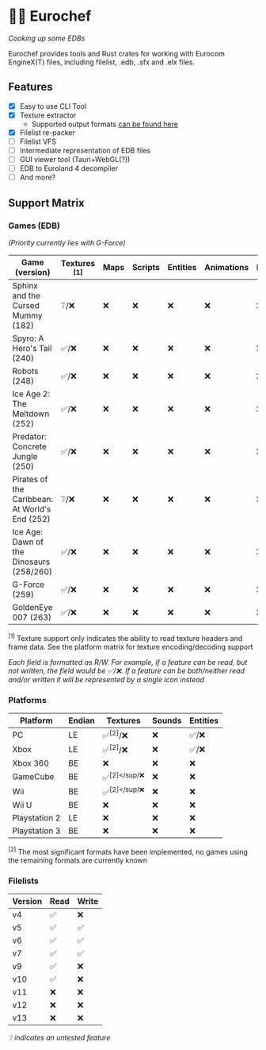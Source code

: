 # 👨‍🍳 Eurochef

_Cooking up some EDBs_

Eurochef provides tools and Rust crates for working with Eurocom EngineX(T) files, including filelist, .edb, .sfx and .elx files.

## Features

* [x] Easy to use CLI Tool
* [x] Texture extractor
  * Supported output formats [can be found here](https://github.com/image-rs/image/blob/master/README.md#supported-image-formats)
* [x] Filelist re-packer
* [ ] Filelist VFS
* [ ] Intermediate representation of EDB files
* [ ] GUI viewer tool (Tauri+WebGL(?))
* [ ] EDB to Euroland 4 decompiler
* [ ] And more?

## Support Matrix

### Games (EDB)

_(Priority currently lies with G-Force)_

| Game (version)                                 | Textures <sup>[1]</sup> | Maps | Scripts | Entities | Animations | Particles | Spreadsheets |
|------------------------------------------------|-------------------------|------|---------|----------|------------|-----------|--------------|
| Sphinx and the Cursed Mummy (182)              | ❔/❌                     | ❌    | ❌       | ❌        | ❌          | ❌         | ✅/❌          |
| Spyro: A Hero's Tail (240)                     | ✅/❌                     | ❌    | ❌       | ❌        | ❌          | ❌         | ✅/❌          |
| Robots (248)                                   | ✅/❌                     | ❌    | ❌       | ❌        | ❌          | ❌         | ✅/❌          |
| Ice Age 2: The Meltdown (252)                  | ✅/❌                     | ❌    | ❌       | ❌        | ❌          | ❌         | ✅/❌          |
| Predator: Concrete Jungle (250)                | ✅/❌                     | ❌    | ❌       | ❌        | ❌          | ❌         | ✅/❌          |
| Pirates of the Caribbean: At World's End (252) | ❔/❌                     | ❌    | ❌       | ❌        | ❌          | ❌         | ✅/❌          |
| Ice Age: Dawn of the Dinosaurs (258/260)       | ✅/❌                     | ❌    | ❌       | ❌        | ❌          | ❌         | ✅/❌          |
| G-Force (259)                                  | ✅/❌                     | ❌    | ❌       | ❌        | ❌          | ❌         | ✅/❌          |
| GoldenEye 007 (263)                            | ✅/❌                     | ❌    | ❌       | ❌        | ❌          | ❌         | ✅/❌          |

<sup>[1]</sup> Texture support only indicates the ability to read texture headers and frame data. See the platform matrix for texture encoding/decoding support

_Each field is formatted as R/W. For example, if a feature can be read, but not written, the field would be ✅/❌. If a feature can be both/neither read and/or written it will be represented by a single icon instead_

### Platforms

| Platform      | Endian | Textures          | Sounds | Entities |
|---------------|--------|-------------------|--------|----------|
| PC            | LE     | ✅<sup>[2]</sup>/❌ | ❌      | ✅/❌      |
| Xbox          | LE     | ✅<sup>[2]</sup>/❌ | ❌      | ✅/❌      |
| Xbox 360      | BE     | ❌                 | ❌      | ❌        |
| GameCube      | BE     | ✅<sup>[2]</sup/❌  | ❌      | ❌        |
| Wii           | BE     | ✅<sup>[2]</sup/❌  | ❌      | ❌        |
| Wii U         | BE     | ❌                 | ❌      | ❌        |
| Playstation 2 | LE     | ❌                 | ❌      | ❌        |
| Playstation 3 | BE     | ❌                 | ❌      | ❌        |

<sup>[2]</sup> The most significant formats have been implemented, no games using the remaining formats are currently known

### Filelists

| Version | Read | Write |
|---------|------|-------|
| v4      | ✅    | ❌     |
| v5      | ✅    | ✅     |
| v6      | ✅    | ✅     |
| v7      | ✅    | ✅     |
| v9      | ✅    | ❌     |
| v10     | ✅    | ❌     |
| v11     | ❌    | ❌     |
| v12     | ❌    | ❌     |
| v13     | ❌    | ❌     |

_❔ indicates an untested feature_
